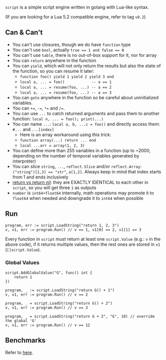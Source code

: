 `script` is a simple script engine written in golang with Lua-like syntax. 

(If you are looking for a Lua 5.2 compatible engine, refer to tag `v0.2`)

## Can & Can't

- You can't use closures, though we do have `function` type
- You can't use `bool`, actually `true == 1 and false == 0`
- You can't use `table`, there is no out-of-box support for it, nor for array
- You can `return` anywhere in the function
- You can `yield`, which will not only return the results but also the state of the function, so you can resume it later:
    - `function foo() yield 1 yield 2 yield 3 end`
    - `local a, ... = foo()            -- a == 1`
    - `local a, ... = resume(foo, ...) -- a == 2`
    - `local a, ... = resume(foo, ...) -- a == 3`
- You can `goto` anywhere in the function so be careful about uninitialized variables.
- You can `+=`, `-=`, `*=` and `/=`.
- You can use `...` to catch returned arguments and pass them to another function: `local n, ... = foo(); print(...)`
- You can name `...`: `local a, b, ...c = foo()` and directly access them: `#...` and `...[index]`
	- Here is an array workaround using this trick:
	- `function array(...) return ... end`
	- `local ...arr = array(1, 2, 3)`
- You can define more than 255 variables in a function (up to ~2000, depending on the number of temporal variables generated by interpreter)
- You can slice `string`, `...`, `reflect.Slice` and/or `reflect.Array`: `("string")[1,3] == "str"`, `a[1,2]`. Always keep in mind that index starts from 1 and ends inclusively
- [return vs return nil](https://stackoverflow.com/questions/18522299/returning-nil-from-a-lua-function-in-c-vs-returning-0-values): they are EXACTLY IDENTICAL to each other in `script`, so you will get three `1` as outputs
- `number` is `int64+float64` internally, math operations may promote it to `float64` when needed and downgrade it to `int64` when possible

## Run

```golang
program, err := script.LoadString("return 1, 2, 3")
v, v1, err := program.Run() // v == 1, v1[0] == 2, v1[1] == 3
```

Every function in `script` must return at least one `script.Value` (e.g.: `v` in the above code), if it returns multiple values, then the rest ones are stored in `v1` (`[]script.Value`).

### Global Values

```golang
script.AddGlobalValue("G", func() int {
	return 1
})

program, _ := script.LoadString("return G() + 1")
v, v1, err := program.Run() // v == 2

program, _ = script.LoadString("return G() + 2")
v, v1, err := program.Run() // v == 3

program, _ = script.LoadString("return G + 2", "G", 10) // override the global 'G'
v, v1, err := program.Run() // v == 12
```

## Benchmarks

Refer to [here](https://github.com/coyove/potatolang/blob/master/tests/bench/perf.md).

